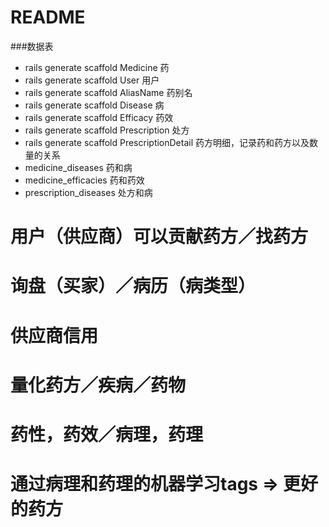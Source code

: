# README

###数据表
* rails generate scaffold Medicine  药
* rails generate scaffold User  用户
* rails generate scaffold AliasName 药别名
* rails generate scaffold Disease  病
* rails generate scaffold Efficacy  药效
* rails generate scaffold Prescription  处方
* rails generate scaffold PrescriptionDetail  药方明细，记录药和药方以及数量的关系
* medicine_diseases  药和病
* medicine_efficacies  药和药效
* prescription_diseases  处方和病

# 用户（供应商）可以贡献药方／找药方
# 询盘（买家）／病历（病类型）
# 供应商信用

# 量化药方／疾病／药物
# 药性，药效／病理，药理
# 通过病理和药理的机器学习tags => 更好的药方


